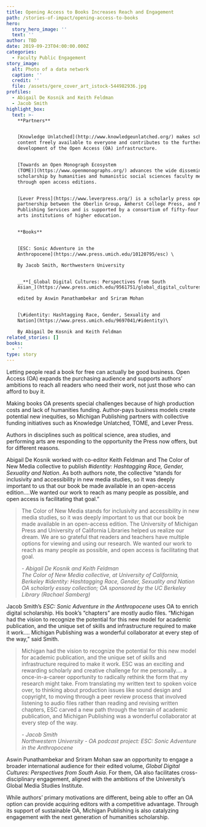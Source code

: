 ```yaml
---
title: Opening Access to Books Increases Reach and Engagement
path: /stories-of-impact/opening-access-to-books
hero:
  story_hero_image: ''
  text: ''
author: TBD
date: 2019-09-23T04:00:00.000Z
categories:
  - Faculty Public Engagement
story_image:
  alt: Photo of a data network
  caption: ''
  credit: ''
  file: /assets/gere_cover_art_istock-544982936.jpg
profiles:
  - Abigail De Kosnik and Keith Feldman
  - Jacob Smith
highlight_box:
  text: >-
    **Partners**


    [Knowledge Unlatched](http://www.knowledgeunlatched.org/) makes scholarly
    content freely available to everyone and contributes to the further
    development of the Open Access (OA) infrastructure.


    [Towards an Open Monograph Ecosystem
    (TOME)](https://www.openmonographs.org/) advances the wide dissemination of
    scholarship by humanities and humanistic social sciences faculty members
    through open access editions.


    [Lever Press](https://www.leverpress.org/) is a scholarly press operated in
    partnership between the Oberlin Group, Amherst College Press, and Michigan
    Publishing Services and is supported by a consortium of fifty-four liberal
    arts institutions of higher education.


    **Books**


    [ESC: Sonic Adventure in the
    Anthropocene](https://www.press.umich.edu/10120795/esc) \

    By Jacob Smith, Northwestern University


    __**[_Global Digital Cultures: Perspectives from South
    Asian_](https://www.press.umich.edu/9561751/global_digital_cultures)**__\

    edited by Aswin Panathambekar and Sriram Mohan


    [\#identity: Hashtagging Race, Gender, Sexuality and
    Nation](https://www.press.umich.edu/9697041/#identity)\

    By Abigail De Kosnik and Keith Feldman
related_stories: []
books:
  - ''
type: story
---
```

Letting people read a book for free can actually be good business. Open Access (OA) expands the purchasing audience and supports authors’ ambitions to reach all readers who need their work, not just those who can afford to buy it.

Making books OA presents special challenges because of high production costs and lack of humanities funding. Author-pays business models create potential new inequities, so Michigan Publishing partners with collective funding initiatives such as Knowledge Unlatched, TOME, and Lever Press. 

Authors in disciplines such as political science, area studies, and performing arts are responding to the opportunity the Press now offers, but for different reasons.

Abigail De Kosnik worked with co-editor Keith Feldman and The Color of New Media collective to publish _\#identity: Hashtagging Race, Gender, Sexuality and Nation_. As both authors note, the collective “stands for inclusivity and accessibility in new media studies, so it was deeply important to us that our book be made available in an open-access edition….We wanted our work to reach as many people as possible, and open access is facilitating that goal.”

<blockquote class="quote full yellow"><p>The Color of New Media stands for inclusivity and accessibility
in new media studies, so it was deeply important to us that our book be made available in an open-access edition. The University of Michigan Press and University of California Libraries helped us realize our dream. We are so grateful that readers and teachers have multiple options for viewing and using our research. We wanted our work to reach as many people as possible, and open access is facilitating that goal.</p><footer><cite>- Abigail De Kosnik and Keith Feldman<br>The Color of New Media collective, at University of California, Berkeley #identity: Hashtagging Race, Gender, Sexuality and Nation OA scholarly essay collection; OA sponsored by the UC Berkeley Library (Rachael Samberg)</cite></footer></blockquote>

Jacob Smith’s _ESC: Sonic Adventure in the Anthropocene_ uses OA to enrich digital scholarship. His book’s “chapters” are mostly audio files. “Michigan had the vision to recognize the potential for this new model for academic publication, and the unique set of skills and infrastructure required to make it work…. Michigan Publishing was a wonderful collaborator at every step of the way,” said Smith.

<blockquote class="quote full blue"><p>Michigan had the vision to recognize the potential for this new model for academic publication, and the unique set of skills and infrastructure required to make it work. ESC was an exciting and rewarding scholarly and creative challenge for me personally.... a once-in-a-career opportunity to radically rethink the form that my research might take. From translating my written text to spoken voice over, to thinking about production issues like sound design and copyright, to moving through a peer review process that involved listening to audio files rather than reading and revising written chapters, ESC carved a new path through the terrain of academic publication, and Michigan Publishing was a wonderful collaborator at every step of the way.</p><footer><cite>- Jacob Smith<br>Northwestern University - OA podcast project: ESC: Sonic Adventure in the Anthropocene</cite></footer></blockquote>

Aswin Punathambekar and Sriram Mohan saw an opportunity to engage a broader international audience for their edited volume, _Global Digital Cultures: Perspectives from South Asia_. For them, OA also facilitates cross-disciplinary engagement, aligned with the ambitions of the University’s Global Media Studies Institute.

While authors’ primary motivations are different, being able to offer an OA option can provide acquiring editors with a competitive advantage. Through its support of sustainable OA, Michigan Publishing is also catalyzing engagement with the next generation of humanities scholarship.
